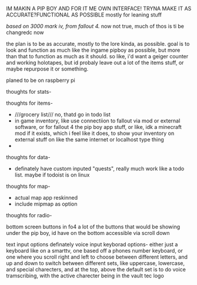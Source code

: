 IM MAKIN A PIP BOY AND FOR IT ME OWN INTERFACE!
TRYNA MAKE IT AS ACCURATE?FUNCTIONAL AS POSSIBLE
mostly for leaning stuff

*based on 3000 mark iv, from fallout 4.* now not true, much of thos is ti be changredc now

the plan is to be as accurate, mostly to the lore kinda, as possible.
goal is to look and function as much like the ingame pipboy as possible, but more than that to function as much as it should. so like, i'd want a geiger counter and working holotapes, but id probaly leave out a lot of the items stuff, or maybe repurpose it or something.


planed to be on raspberry pi


thoughts for stats-



thoughts for items-
- ///grocery list/// no, thatd go in todo list
- in game inventory, like use connectiion to fallout via mod or external software, or for fallout 4 the pip boy app stuff, or like, idk a minecraft mod if it exists, which i feel like it does, to show your inventory on external stuff on like the same internet or localhost type thing
- 



thoughts for data-
- definately have custom inputed "quests", really much work like a todo list. maybe if todoist is on linux


thoughts for map-
- actual map app reskinned
- include mipmap as option


thoughts for radio-


bottom screen buttons in fo4
    a lot of the buttons that would be showing under the pip boy, id have on the bottom accessible via scroll down

text input options
    definately voice input
    keyborad options- either just a keyboard like on a smarttv, one based off a phones number keyboard, or one where you scroll right and left to choose between different letters, and up and down to switch between different sets, like uppercase, lowercase, and special charecters, and at the top, above the default set is to do voice tramscribing, with the active charecter being in the vault tec logo
